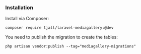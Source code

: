 ### Installation

Install via Composer:
```
composer require tjall/laravel-mediagallery:@dev
```

You need to publish the migration to create the tables:
```
php artisan vendor:publish --tag="mediagallery-migrations"
```


